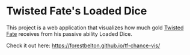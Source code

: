 # Twisted Fate's Loaded Dice

This project is a web application that visualizes how much gold [Twisted Fate](https://leagueoflegends.fandom.com/wiki/Twisted_Fate/LoL) receives from his passive ability Loaded Dice.

Check it out here: https://forestbelton.github.io/tf-chance-vis/
